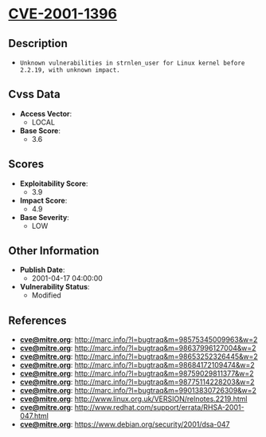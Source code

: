 
# [CVE-2001-1396](http://marc.info/?l=bugtraq&m=98575345009963&w=2)

## Description

- `Unknown vulnerabilities in strnlen_user for Linux kernel before 2.2.19, with unknown impact.`

## Cvss Data

- **Access Vector**:
  - LOCAL
- **Base Score**:
  - 3.6

## Scores

- **Exploitability Score**:
  - 3.9
- **Impact Score**:
  - 4.9
- **Base Severity**:
  - LOW

## Other Information

- **Publish Date**:
  - 2001-04-17 04:00:00
- **Vulnerability Status**:
  - Modified

## References

- **cve@mitre.org**: http://marc.info/?l=bugtraq&m=98575345009963&w=2
- **cve@mitre.org**: http://marc.info/?l=bugtraq&m=98637996127004&w=2
- **cve@mitre.org**: http://marc.info/?l=bugtraq&m=98653252326445&w=2
- **cve@mitre.org**: http://marc.info/?l=bugtraq&m=98684172109474&w=2
- **cve@mitre.org**: http://marc.info/?l=bugtraq&m=98759029811377&w=2
- **cve@mitre.org**: http://marc.info/?l=bugtraq&m=98775114228203&w=2
- **cve@mitre.org**: http://marc.info/?l=bugtraq&m=99013830726309&w=2
- **cve@mitre.org**: http://www.linux.org.uk/VERSION/relnotes.2219.html
- **cve@mitre.org**: http://www.redhat.com/support/errata/RHSA-2001-047.html
- **cve@mitre.org**: https://www.debian.org/security/2001/dsa-047
